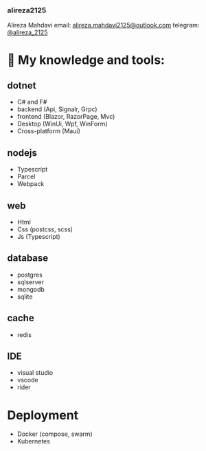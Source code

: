 ### alireza2125
Alireza Mahdavi
 email: alireza.mahdavi2125@outlook.com
 telegram: [@alireza_2125](https://t.me/alireza_2125)


# 🚀 My knowledge and tools:
 ## dotnet
  - C# and F#
  - backend (Api, Signalr, Grpc)
  - frontend (Blazor, RazorPage, Mvc)
  - Desktop (WinUi, Wpf, WinForm)
  - Cross-platform (Maui)

 ## nodejs
  - Typescript
  - Parcel
  - Webpack

 ## web
  - Html
  - Css (postcss, scss)
  - Js (Typescript)

 ## database
  - postgres
  - sqlserver
  - mongodb
  - sqlite

 ## cache
  - redis

 ## IDE
  - visual studio
  - vscode 
  - rider

 # Deployment
  - Docker (compose, swarm)
  - Kubernetes
  

